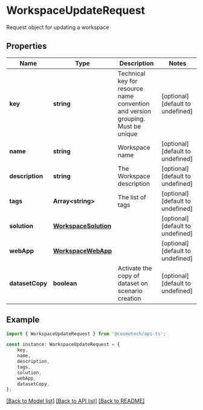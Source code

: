 # WorkspaceUpdateRequest

Request object for updating a workspace

## Properties

Name | Type | Description | Notes
------------ | ------------- | ------------- | -------------
**key** | **string** | Technical key for resource name convention and version grouping. Must be unique | [optional] [default to undefined]
**name** | **string** | Workspace name | [optional] [default to undefined]
**description** | **string** | The Workspace description | [optional] [default to undefined]
**tags** | **Array&lt;string&gt;** | The list of tags | [optional] [default to undefined]
**solution** | [**WorkspaceSolution**](WorkspaceSolution.md) |  | [optional] [default to undefined]
**webApp** | [**WorkspaceWebApp**](WorkspaceWebApp.md) |  | [optional] [default to undefined]
**datasetCopy** | **boolean** | Activate the copy of dataset on scenario creation | [optional] [default to undefined]

## Example

```typescript
import { WorkspaceUpdateRequest } from '@cosmotech/api-ts';

const instance: WorkspaceUpdateRequest = {
    key,
    name,
    description,
    tags,
    solution,
    webApp,
    datasetCopy,
};
```

[[Back to Model list]](../README.md#documentation-for-models) [[Back to API list]](../README.md#documentation-for-api-endpoints) [[Back to README]](../README.md)

